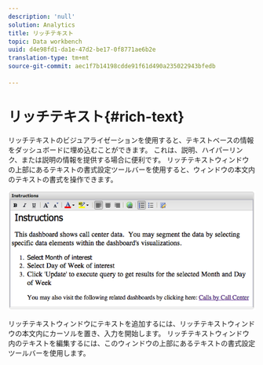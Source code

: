 ```yaml
---
description: 'null'
solution: Analytics
title: リッチテキスト
topic: Data workbench
uuid: d4e98fd1-da1e-47d2-be17-0f8771ae6b2e
translation-type: tm+mt
source-git-commit: aec1f7b14198cdde91f61d490a235022943bfedb

---
```



# リッチテキスト{#rich-text}

リッチテキストのビジュアライゼーションを使用すると、テキストベースの情報をダッシュボードに埋め込むことができます。 これは、説明、ハイパーリンク、または説明の情報を提供する場合に便利です。 リッチテキストウィンドウの上部にあるテキストの書式設定ツールバーを使用すると、ウィンドウの本文内のテキストの書式を操作できます。

![](assets/rich_text.png)

リッチテキストウィンドウにテキストを追加するには、リッチテキストウィンドウの本文内にカーソルを置き、入力を開始します。 リッチテキストウィンドウ内のテキストを編集するには、このウィンドウの上部にあるテキストの書式設定ツールバーを使用します。
